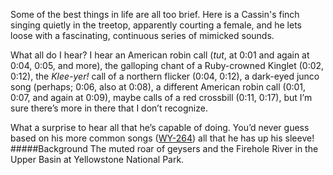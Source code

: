 Some of the best things in life are all too brief. Here is a Cassin's finch singing quietly in the treetop, apparently courting a female, and he lets loose with a fascinating, continuous series of mimicked sounds. 

What all do I hear? I hear an American robin call (_tut_, at 0:01 and again at 0:04, 0:05, and more), the galloping chant of a Ruby-crowned Kinglet (0:02, 0:12), the _Klee-yer!_ call of a northern flicker (0:04, 0:12), a dark-eyed junco song (perhaps; 0:06, also at 0:08), a different American robin call (0:01, 0:07, and again at 0:09), maybe calls of a red crossbill (0:11, 0:17), but I’m sure there’s more in there that I don’t recognize. 

What a surprise to hear all that he’s capable of doing. You’d never guess based on his more common songs ([WY-264](http://listeningtoacontinentsing.com/recording.php?page=WY-264)) all that he has up his sleeve!
#####Background
The muted roar of geysers and the Firehole River in the Upper Basin at Yellowstone National Park.
